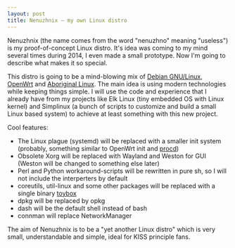 ```yaml
---
layout: post
title: Nenuzhnix — my own Linux distro
---
```

Nenuzhnix (the name comes from the word "nenuzhno" meaning "useless") is my proof-of-concept Linux distro. It's idea was coming to my mind several times during 2014, I even made a small prototype. Now I'm going to describe what makes it so special.

This distro is going to be a mind-blowing mix of [Debian GNU/Linux](https://www.debian.org/), [OpenWrt](https://openwrt.org/) and [Aboriginal Linux](http://landley.net/aboriginal/). The main idea is using modern technologies while keeping things simple.
I will use the code and experience that I already have from my projects like Elk Linux (tiny embedded OS with Linux kernel) and Simplinux (a bunch of scripts to customize and build a small Linux based system) to achieve at least something with this new project.

Cool features:

* The Linux plague (systemd) will be replaced with a smaller init system (probably, something similar to OpenWrt init and [procd](http://wiki.openwrt.org/doc/techref/procd))
* Obsolete Xorg will be replaced with Wayland and Weston for GUI (Weston will be changed to something else later)
* Perl and Python workaround-scripts will be rewritten in pure sh, so I will not include the interperters by default
* coreutils, util-linux and some other packages will be replaced with a single binary [toybox](http://landley.net/toybox/)
* dpkg will be replaced by opkg
* dash will be the default shell instead of bash
* connman will replace NetworkManager

The aim of Nenuzhnix is to be a "yet another Linux distro" which is very small, understandable and simple, ideal for KISS principle fans.
